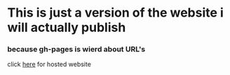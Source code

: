 # This is just a version of the website i will actually publish


### because gh-pages is wierd about URL's

click [here](http://billarddrp.github.io/BRP-website/) for hosted website

